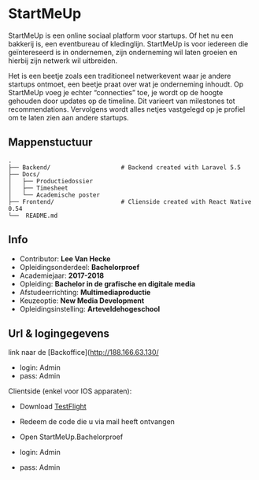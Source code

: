 StartMeUp
==================================

StartMeUp is een online sociaal platform voor startups. Of het nu een bakkerij is, een eventbureau of kledinglijn. StartMeUp is voor  iedereen die geïntereseerd is in ondernemen, zijn onderneming wil laten groeien en hierbij zijn netwerk wil uitbreiden.
 
Het is een beetje zoals een traditioneel netwerkevent waar je andere startups ontmoet, een beetje praat over wat je onderneming inhoudt. Op StartMeUp voeg je echter “connecties” toe, je wordt op de hoogte gehouden door updates op de timeline. Dit varieert van milestones tot 
recommendations. Vervolgens wordt alles netjes vastgelegd op je profiel om te laten zien aan andere startups.

## Mappenstuctuur

    .
    ├── Backend/					# Backend created with Laravel 5.5
    ├── Docs/
	│   ├── Productiedossier
	│   ├── Timesheet
	│	└── Academische poster
    ├── Frontend/					# Clienside created with React Native 0.54
    └──  README.md

## Info

- Contributor: **Lee Van Hecke**
- Opleidingsonderdeel: **Bachelorproef**
- Academiejaar: **2017-2018**
- Opleiding: **Bachelor in de grafische en digitale media**
- Afstudeerrichting: **Multimediaproductie**
- Keuzeoptie: **New Media Development**
- Opleidingsinstelling: **Arteveldehogeschool**

## Url & logingegevens

link naar de [Backoffice](http://188.166.63.130/
- login: Admin
- pass: Admin

Clientside (enkel voor IOS apparaten):
- Download [TestFlight](https://itunes.apple.com/be/app/testflight/id899247664?l=nl&mt=8)
- Redeem de code die u via mail heeft ontvangen
- Open StartMeUp.Bachelorproef

- login: Admin
- pass: Admin